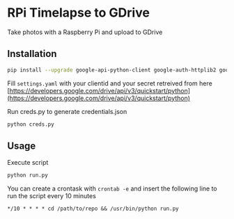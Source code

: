 # RPi Timelapse to GDrive
Take photos with a Raspberry Pi and upload to GDrive

## Installation

```bash
pip install --upgrade google-api-python-client google-auth-httplib2 google-auth-oauthlib PyDrive
```

Fill `settings.yaml` with your clientid and your secret retreived from here [https://developers.google.com/drive/api/v3/quickstart/python](https://developers.google.com/drive/api/v3/quickstart/python)

Run creds.py to generate credentials.json
```bash
python creds.py
```

## Usage

Execute script
```bash
python run.py
```

You can create a crontask with `crontab -e` and insert the following line to run the script every 10 minutes

```
*/10 * * * * cd /path/to/repo && /usr/bin/python run.py
```
